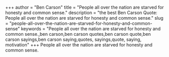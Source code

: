 +++
author = "Ben Carson"
title = "People all over the nation are starved for honesty and common sense."
description = "the best Ben Carson Quote: People all over the nation are starved for honesty and common sense."
slug = "people-all-over-the-nation-are-starved-for-honesty-and-common-sense"
keywords = "People all over the nation are starved for honesty and common sense.,ben carson,ben carson quotes,ben carson quote,ben carson sayings,ben carson saying,quotes, sayings,quote, saying, motivation"
+++
People all over the nation are starved for honesty and common sense.
